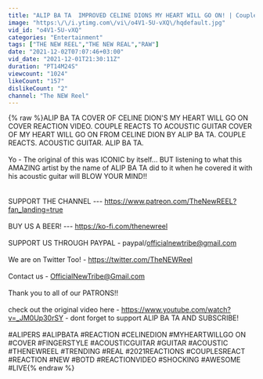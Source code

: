 ```yaml
---
title: "ALIP BA TA  IMPROVED CELINE DIONS MY HEART WILL GO ON! | Couple REACTS to MY HEART WILL GO ON COVER"
image: "https:\/\/i.ytimg.com\/vi\/o4V1-5U-vXQ\/hqdefault.jpg"
vid_id: "o4V1-5U-vXQ"
categories: "Entertainment"
tags: ["THE NEW REEL","THE NEW REAL","RAW"]
date: "2021-12-02T07:07:46+03:00"
vid_date: "2021-12-01T21:30:11Z"
duration: "PT14M24S"
viewcount: "1024"
likeCount: "157"
dislikeCount: "2"
channel: "The NEW Reel"
---
```

{% raw %}ALIP BA TA COVER OF CELINE DION'S MY HEART WILL GO ON COVER REACTION VIDEO. COUPLE REACTS TO ACOUSTIC GUITAR COVER OF MY HEART WILL GO ON FROM CELINE DION BY ALIP BA TA. COUPLE REACTS. ACOUSTIC GUITAR. ALIP BA TA.<br /><br />Yo - The original of this was ICONIC by itself... BUT listening to what this AMAZING artist by the name of ALIP BA TA did to it when he covered it with his acoustic guitar will BLOW YOUR MIND!!<br /><br /><br />SUPPORT THE CHANNEL --- <a rel="nofollow" target="blank" href="https://www.patreon.com/TheNewREEL?fan_landing=true">https://www.patreon.com/TheNewREEL?fan_landing=true</a><br /><br />BUY US A BEER! --- <a rel="nofollow" target="blank" href="https://ko-fi.com/thenewreel">https://ko-fi.com/thenewreel</a><br /><br />SUPPORT US THROUGH PAYPAL - paypal/officialnewtribe@gmail.com  <br /><br />We are on Twitter Too! - <a rel="nofollow" target="blank" href="https://twitter.com/TheNEWReel">https://twitter.com/TheNEWReel</a><br /><br />Contact us - OfficialNewTribe@Gmail.com<br /><br />Thank you to all of our PATRONS!!<br /><br />check out the original video here - <a rel="nofollow" target="blank" href="https://www.youtube.com/watch?v=_JM0Up30rSY">https://www.youtube.com/watch?v=_JM0Up30rSY</a> - dont forget to support ALIP BA TA AND SUBSCRIBE!<br /><br />#ALIPERS #ALIPBATA #REACTION #CELINEDION #MYHEARTWILLGO ON #COVER #FINGERSTYLE #ACOUSTICGUITAR #GUITAR #ACOUSTIC #THENEWREEL #TRENDING #REAL #2021REACTIONS #COUPLESREACT #REACTION #NEW #BOTD #REACTIONVIDEO #SHOCKING #AWESOME #LIVE{% endraw %}
